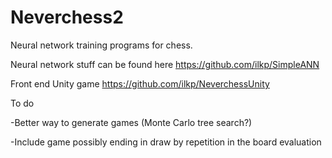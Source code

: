 # Neverchess2

Neural network training programs for chess. 

Neural network stuff can be found here https://github.com/ilkp/SimpleANN

Front end Unity game https://github.com/ilkp/NeverchessUnity

To do

-Better way to generate games (Monte Carlo tree search?)

-Include game possibly ending in draw by repetition in the board evaluation

